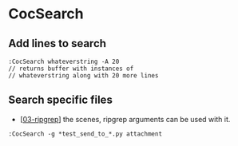 CocSearch
===

Add lines to search
---

```
:CocSearch whateverstring -A 20
// returns buffer with instances of
// whateverstring along with 20 more lines
```

Search specific files
---

- [[03-ripgrep]]
the scenes, ripgrep arguments can be used with it.

```
:CocSearch -g *test_send_to_*.py attachment
```

[//begin]: # "Autogenerated link references for markdown compatibility"
[03-ripgrep]: ../../../unix/utilities/03-ripgrep.md "ripgrep"
[//end]: # "Autogenerated link references"
